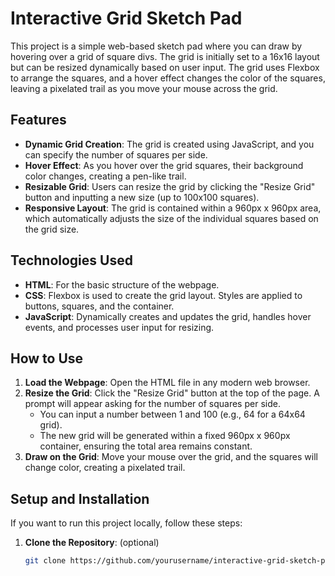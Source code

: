 # Interactive Grid Sketch Pad

This project is a simple web-based sketch pad where you can draw by hovering over a grid of square divs. The grid is initially set to a 16x16 layout but can be resized dynamically based on user input. The grid uses Flexbox to arrange the squares, and a hover effect changes the color of the squares, leaving a pixelated trail as you move your mouse across the grid.

## Features
- **Dynamic Grid Creation**: The grid is created using JavaScript, and you can specify the number of squares per side.
- **Hover Effect**: As you hover over the grid squares, their background color changes, creating a pen-like trail.
- **Resizable Grid**: Users can resize the grid by clicking the "Resize Grid" button and inputting a new size (up to 100x100 squares).
- **Responsive Layout**: The grid is contained within a 960px x 960px area, which automatically adjusts the size of the individual squares based on the grid size.

## Technologies Used
- **HTML**: For the basic structure of the webpage.
- **CSS**: Flexbox is used to create the grid layout. Styles are applied to buttons, squares, and the container.
- **JavaScript**: Dynamically creates and updates the grid, handles hover events, and processes user input for resizing.

## How to Use

1. **Load the Webpage**: Open the HTML file in any modern web browser.
2. **Resize the Grid**: Click the "Resize Grid" button at the top of the page. A prompt will appear asking for the number of squares per side.
   - You can input a number between 1 and 100 (e.g., 64 for a 64x64 grid).
   - The new grid will be generated within a fixed 960px x 960px container, ensuring the total area remains constant.
3. **Draw on the Grid**: Move your mouse over the grid, and the squares will change color, creating a pixelated trail.

## Setup and Installation

If you want to run this project locally, follow these steps:

1. **Clone the Repository**: (optional)
   ```bash
   git clone https://github.com/yourusername/interactive-grid-sketch-pad.git

